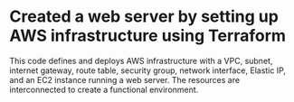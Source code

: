 # Created a web server by setting up AWS infrastructure using Terraform
This code defines and deploys AWS infrastructure with a VPC, subnet, internet gateway, route table, security group, network interface, Elastic IP, and an EC2 instance running a web server. The resources are interconnected to create a functional environment.
